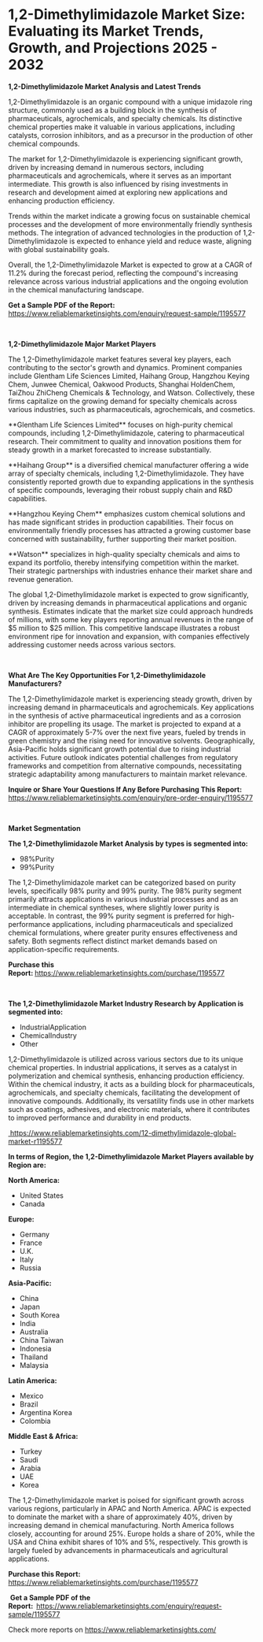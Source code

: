 <p><h1>1,2-Dimethylimidazole Market Size: Evaluating its Market Trends, Growth, and Projections 2025 - 2032</h1></p><p><strong>1,2-Dimethylimidazole Market Analysis and Latest Trends</strong></p>
<p><p>1,2-Dimethylimidazole is an organic compound with a unique imidazole ring structure, commonly used as a building block in the synthesis of pharmaceuticals, agrochemicals, and specialty chemicals. Its distinctive chemical properties make it valuable in various applications, including catalysts, corrosion inhibitors, and as a precursor in the production of other chemical compounds.</p><p>The market for 1,2-Dimethylimidazole is experiencing significant growth, driven by increasing demand in numerous sectors, including pharmaceuticals and agrochemicals, where it serves as an important intermediate. This growth is also influenced by rising investments in research and development aimed at exploring new applications and enhancing production efficiency.</p><p>Trends within the market indicate a growing focus on sustainable chemical processes and the development of more environmentally friendly synthesis methods. The integration of advanced technologies in the production of 1,2-Dimethylimidazole is expected to enhance yield and reduce waste, aligning with global sustainability goals.</p><p>Overall, the 1,2-Dimethylimidazole Market is expected to grow at a CAGR of 11.2% during the forecast period, reflecting the compound's increasing relevance across various industrial applications and the ongoing evolution in the chemical manufacturing landscape.</p></p>
<p><strong>Get a Sample PDF of the Report:&nbsp;</strong> <a href="https://www.reliablemarketinsights.com/enquiry/request-sample/1195577?utm_campaign=3261&utm_medium=2&utm_source=Github&utm_content=ia&utm_term=22032025&utm_id=12-dimethylimidazole">https://www.reliablemarketinsights.com/enquiry/request-sample/1195577</a></p>
<p>&nbsp;</p>
<p><strong>1,2-Dimethylimidazole Major Market Players</strong></p>
<p><p>The 1,2-Dimethylimidazole market features several key players, each contributing to the sector's growth and dynamics. Prominent companies include Glentham Life Sciences Limited, Haihang Group, Hangzhou Keying Chem, Junwee Chemical, Oakwood Products, Shanghai HoldenChem, TaiZhou ZhiCheng Chemicals & Technology, and Watson. Collectively, these firms capitalize on the growing demand for specialty chemicals across various industries, such as pharmaceuticals, agrochemicals, and cosmetics.</p><p>**Glentham Life Sciences Limited** focuses on high-purity chemical compounds, including 1,2-Dimethylimidazole, catering to pharmaceutical research. Their commitment to quality and innovation positions them for steady growth in a market forecasted to increase substantially.</p><p>**Haihang Group** is a diversified chemical manufacturer offering a wide array of specialty chemicals, including 1,2-Dimethylimidazole. They have consistently reported growth due to expanding applications in the synthesis of specific compounds, leveraging their robust supply chain and R&D capabilities.</p><p>**Hangzhou Keying Chem** emphasizes custom chemical solutions and has made significant strides in production capabilities. Their focus on environmentally friendly processes has attracted a growing customer base concerned with sustainability, further supporting their market position.</p><p>**Watson** specializes in high-quality specialty chemicals and aims to expand its portfolio, thereby intensifying competition within the market. Their strategic partnerships with industries enhance their market share and revenue generation.</p><p>The global 1,2-Dimethylimidazole market is expected to grow significantly, driven by increasing demands in pharmaceutical applications and organic synthesis. Estimates indicate that the market size could approach hundreds of millions, with some key players reporting annual revenues in the range of $5 million to $25 million. This competitive landscape illustrates a robust environment ripe for innovation and expansion, with companies effectively addressing customer needs across various sectors.</p></p>
<p>&nbsp;</p>
<p><strong>What Are The Key Opportunities For 1,2-Dimethylimidazole Manufacturers?</strong></p>
<p><p>The 1,2-Dimethylimidazole market is experiencing steady growth, driven by increasing demand in pharmaceuticals and agrochemicals. Key applications in the synthesis of active pharmaceutical ingredients and as a corrosion inhibitor are propelling its usage. The market is projected to expand at a CAGR of approximately 5-7% over the next five years, fueled by trends in green chemistry and the rising need for innovative solvents. Geographically, Asia-Pacific holds significant growth potential due to rising industrial activities. Future outlook indicates potential challenges from regulatory frameworks and competition from alternative compounds, necessitating strategic adaptability among manufacturers to maintain market relevance.</p></p>
<p><strong>Inquire or Share Your Questions If Any Before Purchasing This Report:</strong> <a href="https://www.reliablemarketinsights.com/enquiry/pre-order-enquiry/1195577?utm_campaign=3261&utm_medium=2&utm_source=Github&utm_content=ia&utm_term=22032025&utm_id=12-dimethylimidazole">https://www.reliablemarketinsights.com/enquiry/pre-order-enquiry/1195577</a></p>
<p>&nbsp;</p>
<p><strong>Market Segmentation</strong></p>
<p><strong>The 1,2-Dimethylimidazole Market Analysis by types is segmented into:</strong></p>
<p><ul><li>98%Purity</li><li>99%Purity</li></ul></p>
<p><p>The 1,2-Dimethylimidazole market can be categorized based on purity levels, specifically 98% purity and 99% purity. The 98% purity segment primarily attracts applications in various industrial processes and as an intermediate in chemical syntheses, where slightly lower purity is acceptable. In contrast, the 99% purity segment is preferred for high-performance applications, including pharmaceuticals and specialized chemical formulations, where greater purity ensures effectiveness and safety. Both segments reflect distinct market demands based on application-specific requirements.</p></p>
<p><strong>Purchase this Report:&nbsp;</strong><a href="https://www.reliablemarketinsights.com/purchase/1195577?utm_campaign=3261&utm_medium=2&utm_source=Github&utm_content=ia&utm_term=22032025&utm_id=12-dimethylimidazole">https://www.reliablemarketinsights.com/purchase/1195577</a></p>
<p>&nbsp;</p>
<p><strong>The 1,2-Dimethylimidazole Market Industry Research by Application is segmented into:</strong></p>
<p><ul><li>IndustrialApplication</li><li>ChemicalIndustry</li><li>Other</li></ul></p>
<p><p>1,2-Dimethylimidazole is utilized across various sectors due to its unique chemical properties. In industrial applications, it serves as a catalyst in polymerization and chemical synthesis, enhancing production efficiency. Within the chemical industry, it acts as a building block for pharmaceuticals, agrochemicals, and specialty chemicals, facilitating the development of innovative compounds. Additionally, its versatility finds use in other markets such as coatings, adhesives, and electronic materials, where it contributes to improved performance and durability in end products.</p></p>
<p><a href="https://www.reliablemarketinsights.com/12-dimethylimidazole-global-market-r1195577?utm_campaign=3261&utm_medium=2&utm_source=Github&utm_content=ia&utm_term=22032025&utm_id=12-dimethylimidazole">&nbsp;https://www.reliablemarketinsights.com/12-dimethylimidazole-global-market-r1195577</a></p>
<p><strong>In terms of Region, the 1,2-Dimethylimidazole Market Players available by Region are:</strong></p>
<p>
    <p> <strong> North America: </strong>
        <ul>
            <li>United States</li>
            <li>Canada</li>
        </ul>
        </p> 
    <p> <strong> Europe: </strong>
        <ul>
            <li>Germany</li>
            <li>France</li>
            <li>U.K.</li>
            <li>Italy</li>
            <li>Russia</li>
        </ul>
        </p> 
    <p> <strong> Asia-Pacific: </strong>
        <ul>
            <li>China</li>
            <li>Japan</li>
            <li>South Korea</li>
            <li>India</li>
            <li>Australia</li>
            <li>China Taiwan</li>
            <li>Indonesia</li>
            <li>Thailand</li>
            <li>Malaysia</li>
        </ul>
        </p> 
    <p> <strong> Latin America: </strong>
        <ul>
            <li>Mexico</li>
            <li>Brazil</li>
            <li>Argentina Korea</li>
            <li>Colombia</li>
        </ul>
        </p> 
    <p> <strong> Middle East & Africa: </strong>
        <ul>
            <li>Turkey</li>
            <li>Saudi</li>
            <li>Arabia</li>
            <li>UAE</li>
            <li>Korea</li>
        </ul>
    </p>
    </p>
<p><p>The 1,2-Dimethylimidazole market is poised for significant growth across various regions, particularly in APAC and North America. APAC is expected to dominate the market with a share of approximately 40%, driven by increasing demand in chemical manufacturing. North America follows closely, accounting for around 25%. Europe holds a share of 20%, while the USA and China exhibit shares of 10% and 5%, respectively. This growth is largely fueled by advancements in pharmaceuticals and agricultural applications.</p></p>
<p><strong>Purchase this Report: </strong><a href="https://www.reliablemarketinsights.com/purchase/1195577?utm_campaign=3261&utm_medium=2&utm_source=Github&utm_content=ia&utm_term=22032025&utm_id=12-dimethylimidazole">https://www.reliablemarketinsights.com/purchase/1195577</a></p>
<p>&nbsp;<strong>Get a Sample PDF of the Report:&nbsp;&nbsp;</strong><a href="https://www.reliablemarketinsights.com/enquiry/request-sample/1195577?utm_campaign=3261&utm_medium=2&utm_source=Github&utm_content=ia&utm_term=22032025&utm_id=12-dimethylimidazole">https://www.reliablemarketinsights.com/enquiry/request-sample/1195577</a></p>
<p><strong></strong></p>
<p>Check more reports on <a href="https://www.reliablemarketinsights.com/?utm_campaign=3261&utm_medium=2&utm_source=Github&utm_content=ia&utm_term=22032025&utm_id=12-dimethylimidazole">https://www.reliablemarketinsights.com/</a></p>